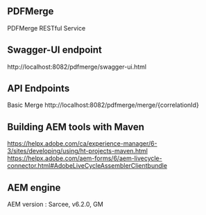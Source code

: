 ## PDFMerge

PDFMerge RESTful Service 


## Swagger-UI endpoint
http://localhost:8082/pdfmerge/swagger-ui.html

## API Endpoints
Basic Merge
http://localhost:8082/pdfmerge/merge/{correlationId}

## Building AEM tools with Maven
https://helpx.adobe.com/ca/experience-manager/6-3/sites/developing/using/ht-projects-maven.html
https://helpx.adobe.com/aem-forms/6/aem-livecycle-connector.html#AdobeLiveCycleAssemblerClientbundle

## AEM engine
AEM version : Sarcee, v6.2.0, GM

